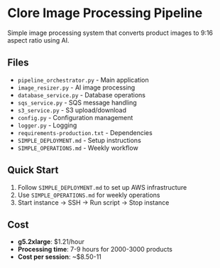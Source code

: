 # Clore Image Processing Pipeline

Simple image processing system that converts product images to 9:16 aspect ratio using AI.

## Files
- `pipeline_orchestrator.py` - Main application
- `image_resizer.py` - AI image processing
- `database_service.py` - Database operations
- `sqs_service.py` - SQS message handling
- `s3_service.py` - S3 upload/download
- `config.py` - Configuration management
- `logger.py` - Logging
- `requirements-production.txt` - Dependencies
- `SIMPLE_DEPLOYMENT.md` - Setup instructions
- `SIMPLE_OPERATIONS.md` - Weekly workflow

## Quick Start

1. Follow `SIMPLE_DEPLOYMENT.md` to set up AWS infrastructure
2. Use `SIMPLE_OPERATIONS.md` for weekly operations
3. Start instance → SSH → Run script → Stop instance

## Cost
- **g5.2xlarge**: $1.21/hour
- **Processing time**: 7-9 hours for 2000-3000 products
- **Cost per session**: ~$8.50-11